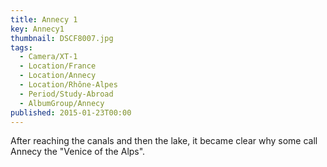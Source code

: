 ```yaml
---
title: Annecy 1
key: Annecy1
thumbnail: DSCF8007.jpg
tags:
  - Camera/XT-1
  - Location/France
  - Location/Annecy
  - Location/Rhône-Alpes
  - Period/Study-Abroad
  - AlbumGroup/Annecy
published: 2015-01-23T00:00
---
```

After reaching the canals and then the lake, it became clear why some call Annecy the "Venice of the Alps".
